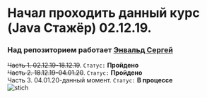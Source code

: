 Начал проходить данный курс (Java Стажёр) 02.12.19.<br>
===
### Над репозиторием работает  [Энвальд Сергей](https://vk.com/x1ebyshk) <br>

~~Часть 1. 02.12.19-18.12.19~~. `Статус:` **Пройдено**<br>
~~Часть 2. 18.12.19-04.01.20~~. `Статус:` **Пройдено**<br>
Часть 3. 04.01.20-данный момент. `Статус:` **В процессе**<br>
![stich](https://user-images.githubusercontent.com/58714033/71864488-f3ef3780-3110-11ea-8c5d-e3f8190741c5.png)
